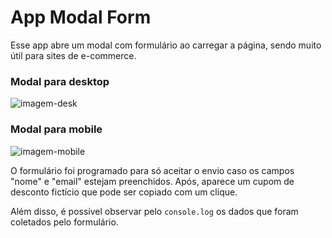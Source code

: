 # App Modal Form

Esse app abre um modal com formulário ao carregar a página, sendo muito útil para sites de e-commerce. 

### Modal para desktop
![imagem-desk](https://cdn.discordapp.com/attachments/886990631879204954/949775802982096937/img-readme.PNG)

### Modal para mobile
![imagem-mobile](https://cdn.discordapp.com/attachments/886990631879204954/949775803233759232/img-readme-mobile.PNG)

O formulário foi programado para só aceitar o envio caso os campos "nome" e "email" estejam preenchidos. Após, aparece um cupom de desconto fictício que pode ser copiado com um clique.

Além disso, é possível observar pelo `console.log` os dados que foram coletados pelo formulário.  